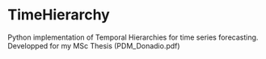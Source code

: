 # TimeHierarchy
Python implementation of Temporal Hierarchies for time series forecasting. Developped for my MSc Thesis (PDM_Donadio.pdf)
